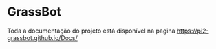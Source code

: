 # GrassBot


Toda a documentação do projeto está disponível na pagina https://pi2-grassbot.github.io/Docs/